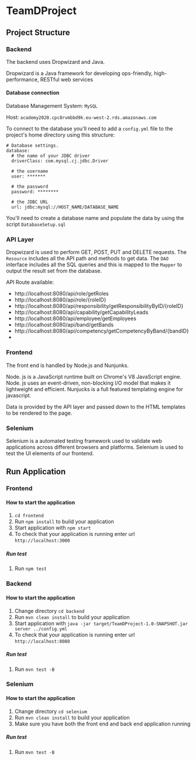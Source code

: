 # TeamDProject

## Project Structure

### Backend

The backend uses Dropwizard and Java.

Dropwizard is a Java framework for developing ops-friendly, high-performance, RESTful web services

#### Database connection

Database Management System: `MySQL`

Host: `academy2020.cpc8rvmbbd9k.eu-west-2.rds.amazonaws.com`

To connect to the database you'll need to add a `config.yml` file to the project's home directory using this structure:

```
# Database settings.
database:
  # the name of your JDBC driver
  driverClass: com.mysql.cj.jdbc.Driver

  # the username
  user: *******

  # the password
  password: ********

  # the JDBC URL
  url: jdbc:mysql://HOST_NAME/DATABASE_NAME
```

You'll need to create a database name and populate the data by using the script `DatabaseSetup.sql`

### API Layer

Dropwizard is used to perform GET, POST, PUT and DELETE requests. The `Resource` includes all the API path and methods to get data.
The `DAO` interface includes all the SQL queries and this is mapped to the `Mapper` to output the result set from the database.

API Route available:
* http://localhost:8080/api/role/getRoles
* http://localhost:8080/api/role/{roleID}
* http://localhost:8080/api/responsibility/getResponsibilityByID/{roleID}
* http://localhost:8080/api/capability/getCapabilityLeads
* http://localhost:8080/api/employee/getEmployees
* http://localhost:8080/api/band/getBands
* http://localhost:8080/api/competency/getCompetencyByBand/{bandID}
* 

### Frontend

The front end is handled by Node.js and Nunjunks.

Node. js is a JavaScript runtime built on Chrome's V8 JavaScript engine. Node. js uses an event-driven, non-blocking I/O model that makes it lightweight and efficient.  Nunjucks is a full featured templating engine for javascript.

Data is provided by the API layer and passed down to the HTML templates to be rendered to the page.

### Selenium 

Selenium is a automated testing framework used to validate web applications across different browsers and platforms.
Selenium is used to test the UI elements of our frontend.

## Run Application

### Frontend

#### How to start the application
1. `cd frontend`
1. Run `npm install` to build your application
2. Start application with `npm start`
3. To check that your application is running enter url `http://localhost:3000`

##### Run test

1. Run `npm test`

### Backend

#### How to start the application
1. Change directory `cd backend`
2. Run `mvn clean install` to build your application
3. Start application with `java -jar target/TeamDProject-1.0-SNAPSHOT.jar server ../config.yml`
4. To check that your application is running enter url `http://localhost:8080`

##### Run test

1. Run `mvn test -B`

### Selenium

#### How to start the application
1. Change directory `cd selenium`
2. Run `mvn clean install` to build your application
3. Make sure you have both the front end and back end application running

##### Run test

1. Run `mvn test -B`
